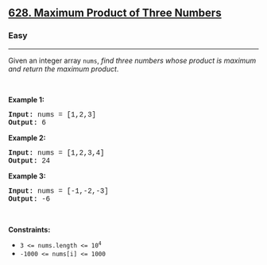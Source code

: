 <h2><a href="https://leetcode.com/problems/maximum-product-of-three-numbers/">628. Maximum Product of Three Numbers</a></h2><h3>Easy</h3><hr><div><p>Given an integer array <code style="font-family: monospace, Bangla717, sans-serif;">nums</code>, <em>find three numbers whose product is maximum and return the maximum product</em>.</p>

<p>&nbsp;</p>
<p><strong class="example">Example 1:</strong></p>
<pre style="font-family: SFMono-Regular, Consolas, &quot;Liberation Mono&quot;, Menlo, Courier, monospace, Bangla717, sans-serif;"><strong>Input:</strong> nums = [1,2,3]
<strong>Output:</strong> 6
</pre><p><strong class="example">Example 2:</strong></p>
<pre style="font-family: SFMono-Regular, Consolas, &quot;Liberation Mono&quot;, Menlo, Courier, monospace, Bangla717, sans-serif;"><strong>Input:</strong> nums = [1,2,3,4]
<strong>Output:</strong> 24
</pre><p><strong class="example">Example 3:</strong></p>
<pre style="font-family: SFMono-Regular, Consolas, &quot;Liberation Mono&quot;, Menlo, Courier, monospace, Bangla717, sans-serif;"><strong>Input:</strong> nums = [-1,-2,-3]
<strong>Output:</strong> -6
</pre>
<p>&nbsp;</p>
<p><strong>Constraints:</strong></p>

<ul>
	<li><code style="font-family: monospace, Bangla717, sans-serif;">3 &lt;= nums.length &lt;=&nbsp;10<sup>4</sup></code></li>
	<li><code style="font-family: monospace, Bangla717, sans-serif;">-1000 &lt;= nums[i] &lt;= 1000</code></li>
</ul>
</div>